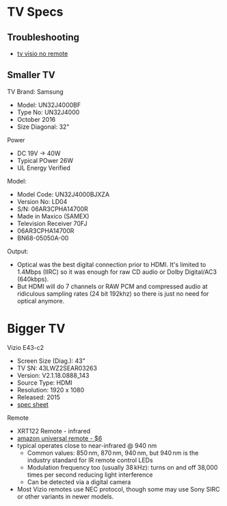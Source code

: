 # TV Specs

## Troubleshooting

- [tv visio no remote](https://www.reddit.com/r/it/comments/14z1m2q/vizio_smart_tv_no_remote_and_cant_connect_to_wifi/)

## Smaller TV 

TV Brand: Samsung

- Model: UN32J4000BF
- Type No: UN32J4000
- October 2016
- Size Diagonal: 32"

Power

- DC 19V -> 40W
- Typical POwer 26W
- UL Energy Verified

Model:

- Model Code: UN32J4000BJXZA
- Version No: LD04
- S/N: 06AR3CPHA14700R
- Made in Maxico (SAMEX)
- Television Receiver 70FJ
- 06AR3CPHA14700R
- BN68-05050A-00

Output:

- Optical was the best digital connection prior to HDMI. It's limited to 1.4Mbps (IIRC) so it was enough for raw CD audio or Dolby Digital/AC3 (640kbps). 
-  But HDMI will do 7 channels or RAW PCM and compressed audio at ridiculous sampling rates (24 bit 192khz) so there is just no need for optical anymore. 

# Bigger TV

Vizio E43-c2 

- Screen Size (Diag.): 43"
- TV SN: 43LWZ2SEAR03263
- Version: V2.1.18.0888_143
- Source Type: HDMI
- Resolution: 1920 x 1080
- Released: 2015
- [spec sheet](https://support.vizio.com/s/article/E43-C2-Model-Information?language=en_US)

Remote

- XRT122 Remote - infrared
- [amazon universal remote - $6](https://www.amazon.com/Control-E65x-c2-E40x-c2-E32h-c1-E28h-c1/dp/B018VBX0IS?gQT=2)
- typical operates close to near-infrared @ 940 nm
    - Common values: 850 nm, 870 nm, 940 nm, but 940 nm is the industry standard for IR remote control LEDs
    - Modulation frequency too (usually 38 kHz): turns on and off 38,000 times per second reducing light interference
    - Can be detected via a digital camera
- Most Vizio remotes use NEC protocol, though some may use Sony SIRC or other variants in newer models.




